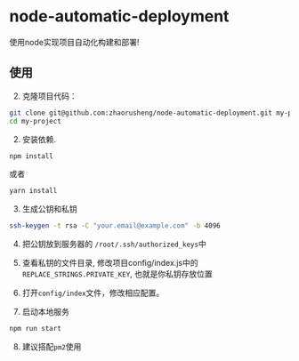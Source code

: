 # node-automatic-deployment
使用node实现项目自动化构建和部署!

使用
---
2. 克隆项目代码：
```bash
git clone git@github.com:zhaorusheng/node-automatic-deployment.git my-project
cd my-project
```

2. 安装依赖.
```bash
npm install
```
或者

```bash
yarn install
```

3. 生成公钥和私钥
```bash
ssh-keygen -t rsa -C "your.email@example.com" -b 4096
```

4. 把公钥放到服务器的 `/root/.ssh/authorized_keys`中

5. 查看私钥的文件目录, 修改项目config/index.js中的`REPLACE_STRINGS.PRIVATE_KEY`, 也就是你私钥存放位置

6. 打开`config/index`文件，修改相应配置。

7. 启动本地服务
```bash
npm run start
```

8. 建议搭配`pm2`使用
